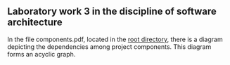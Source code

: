 Laboratory work 3 in the discipline of software architecture
---

In the file components.pdf, located in the [root directory](components.pdf), there is a diagram depicting the dependencies among project components. This diagram forms an acyclic graph.
